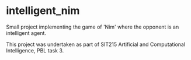 # intelligent_nim
Small project implementing the game of 'Nim' where the opponent is an intelligent agent.

This project was undertaken as part of SIT215 Artificial and Computational Intelligence, PBL task 3.
